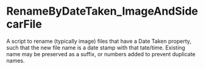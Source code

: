 # RenameByDateTaken_ImageAndSidecarFile
A script to rename (typically image) files that have a Date Taken property, such that the new file name is a date stamp with that tate/time. Existing name may be preserved as a suffix, or numbers added to prevent duplicate names.

